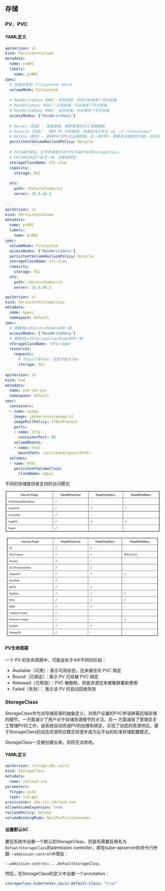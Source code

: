 ## 存储

### PV、PVC

#### YAML定义

```yaml
apiVersion: v1
kind: PersistentVolume
metadata:
  name: pv001
  labels:
    name: pv001
spec:
  # 挂载的类型，Filesystem，block
  volumeMode: Filesystem
    
  # ReadWriteOnce（RWO）：读写权限，但是只能被单个节点挂载
  # ReadOnlyMany（ROX）：只读权限，可以被多个节点挂载
  # ReadWriteMany（RWX）：读写权限，可以被多个节点挂载
  accessModes: ["ReadWriteMany"]
  
  # Retain（保留）- 保留数据，需要管理员手工清理数据
  # Recycle（回收）- 清除 PV 中的数据，效果相当于执行 rm -rf /thevoluem/*
  # Delete（删除）- 删除PVC后PV也会被删掉，这一类的PV，需要支持删除的功能，动态存储默认用这个
  persistentVolumeReclaimPolicy: Recycle
  
  # PV归属的类名，空字符串表示这个PV不属于任何StorageClass。
  # PVC和PV的这个名字一样，才能被绑定
  storageClassName: nfs-slow
  capacity:
    storage: 5Gi
  
  nfs:
    path: /data/volumes/v1
    server: 10.0.48.3

---
apiVersion: v1
kind: PersistentVolume
metadata:
  name: pv002
  labels:
    name: pv002
spec:
  volumeMode: Filesystem
  accessModes: ["ReadWriteOnce"]
  persistentVolumeReclaimPolicy: Recycle
  storageClassName: nfs-slow
  capacity:
    storage: 5Gi
  nfs:
    path: /data/volumes/v2
    server: 10.0.48.3
```

```yaml
apiVersion: v1
kind: PersistentVolumeClaim
metadata:
  name: mypvc
  namespace: default
spec:
  # 需要和pv的accessModes保持一致
  accessModes: ["ReadWriteMany"]
  # 需要和pv的storageClassName保持一致
  storageClassName: "nfs-slow"
  resources:
    requests:
      # 可以小于等于pv，但是不能大于pv
      storage: 5Gi
---
apiVersion: v1
kind: Pod
metadata:
  name: pod-vol-pvc
  namespace: default
spec:
  containers:
  - name: myapp
    image: ikubernetes/myapp:v1
    imagePullPolicy: IfNotPresent
    ports:
    - name: http
      containerPort: 80
    volumeMounts:
    - name: html
      mountPath: /usr/share/nginx/html/
  volumes:
  - name: html
    persistentVolumeClaim:
      claimName: mypvc
```

不同的存储提供者支持的访问模式

![image-20220607171227529](images/image-20220607171227529.png)

![image-20220607171239217](images/image-20220607171239217.png)

#### PV生命周期

一个 PV 的生命周期中，可能会处于4中不同的阶段：

* Available（可用）：表示可用状态，还未被任何 PVC 绑定
* Bound（已绑定）：表示 PV 已经被 PVC 绑定
* Released（已释放）：PVC 被删除，但是资源还未被集群重新使用
* Failed（失败）： 表示该 PV 的自动回收失败



### StorageClass

StorageClass作为对存储资源的抽象定义，对用户设置的PVC申请屏蔽后端存储的细节，一方面减少了用户对于存储资源细节的关注，另一 方面减轻了管理员手工管理PV的工作，由系统自动完成PV的创建和绑定，实现了动态的资源供应。基于StorageClass的动态资源供应模式将逐步成为云平台的标准存储配置模式。

StorageClass一旦被创建出来，则将无法修改。

#### YAML定义

```yaml
apiVersion: storage.k8s.io/v1
kind: StorageClass
metadata:
  name: jdcloud-ssd
parameters:
  fstype: ext4
  type: ssd.gp1
provisioner: zbs.csi.jdcloud.com
allowVolumeExpansion: true
reclaimPolicy: Delete
volumeBindingMode: WaitForFirstConsumer
```

#### 设置默认SC

要在系统中设置一个默认的StorageClass，则首先需要启用名为`DefaultStorageClass`的admission controller，即在kube-apiserver的命令行参数`--admission-control`中增加：

```
--admission-control=...,DefaultStorageClass
```

然后，在StorageClass的定义中设置一个annotation：

```yaml
storageclass.kubernetes.io/is-default-class: "true"
```

